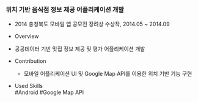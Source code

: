 ### 위치 기반 음식점 정보 제공 어플리케이션 개발 

- 2014 충청북도 모바일 앱 공모전 장려상 수상작, 2014.05 ~ 2014.09 
- Overview                           

- 공공데이터 기반 맛집 정보 제공 및 평가 어플리케이션 개발          
- Contribution          
  - 모바일 어플리케이션 UI 및 Google Map API를 이용한 위치 기반 기능 구현         
- Used Skills                        
  \#Android #Google Map API 
                        